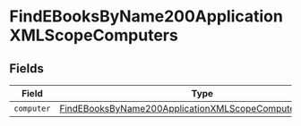 # FindEBooksByName200ApplicationXMLScopeComputers


## Fields

| Field                                                                                                                                         | Type                                                                                                                                          | Required                                                                                                                                      | Description                                                                                                                                   |
| --------------------------------------------------------------------------------------------------------------------------------------------- | --------------------------------------------------------------------------------------------------------------------------------------------- | --------------------------------------------------------------------------------------------------------------------------------------------- | --------------------------------------------------------------------------------------------------------------------------------------------- |
| `computer`                                                                                                                                    | [FindEBooksByName200ApplicationXMLScopeComputersComputer](../../models/operations/findebooksbyname200applicationxmlscopecomputerscomputer.md) | :heavy_minus_sign:                                                                                                                            | N/A                                                                                                                                           |